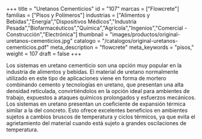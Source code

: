 +++
title = "Uretanos Cementicios"
id = "107"
marcas = ["Flowcrete"]
familias = ["Pisos y Polímeros"]
industrias = ["Alimentos y Bebidas","Energía","Dispositivos Médicos","Industria Pesada","Biofarmacéuticos","Química","Agrícola","Ingenios","Comercial - Construcción","Electrónica"]
thumbnail = "images/productos/original-uretanos-cementicios.jpg"
catalogo = "/catalogos/original-uretanos-cementicios.pdf"
meta_description = "flowcrete"
meta_keywords = "pisos,"
weight = 107
draft = false
+++
<p>Los sistemas en uretano cementicio son una opción muy popular en la industria de alimentos y bebidas. El material de uretano normalmente utilizado en este tipo de aplicaciones viene en forma de mortero combinando cemento y tecnologías en uretano, que presentan una alta densidad reticulada, convirtiéndolos en la opción ideal para ambientes de trabajo, expuestos a ataques químicos prolongados y esfuerzos mecánicos. Los sistemas en uretano presentan un coeficiente de expansión térmica similar a la del concreto. Esto ofrece excelentes beneficios en ambientes sujetos a cambios bruscos de temperatura y ciclos térmicos, ya que evita el agrietamiento del material cuando está sujeto a grandes oscilaciones de temperatura. </p>
<p> </p>
<p> </p>